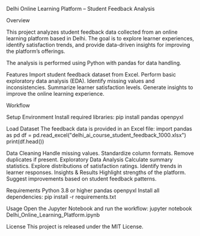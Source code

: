 
Delhi Online Learning Platform – Student Feedback Analysis

Overview

This project analyzes student feedback data collected from an online learning platform based in Delhi. The goal is to explore learner experiences, identify satisfaction trends, and provide data-driven insights for improving the platform’s offerings.

The analysis is performed using Python with pandas for data handling.

Features
Import student feedback dataset from Excel.
Perform basic exploratory data analysis (EDA).
Identify missing values and inconsistencies.
Summarize learner satisfaction levels.
Generate insights to improve the online learning experience.

Workflow

Setup Environment
Install required libraries:
pip install pandas openpyxl


Load Dataset
The feedback data is provided in an Excel file:
import pandas as pd
df = pd.read_excel("delhi_ai_course_student_feedback_1000.xlsx")
print(df.head())


Data Cleaning
Handle missing values.
Standardize column formats.
Remove duplicates if present.
Exploratory Data Analysis
Calculate summary statistics.
Explore distributions of satisfaction ratings.
Identify trends in learner responses.
Insights & Results
Highlight strengths of the platform.
Suggest improvements based on student feedback patterns.

Requirements
Python 3.8 or higher
pandas
openpyxl
Install all dependencies:
pip install -r requirements.txt

Usage
Open the Jupyter Notebook and run the workflow:
jupyter notebook Delhi_Online_Learning_Platform.ipynb

License
This project is released under the MIT License.
